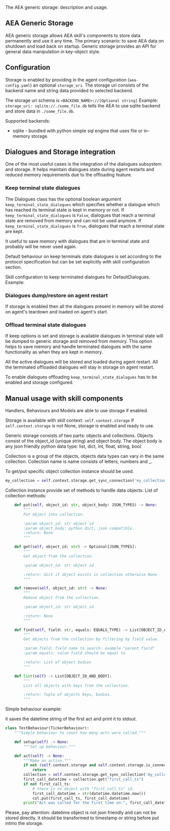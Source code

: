 The AEA generic storage: description and usage.

## AEA Generic Storage
AEA generic storage allows AEA skill's components to store data permanently and use it any time.
The primary scenario: to save AEA data on shutdown and load back on startup.
Generic storage provides an API for general data manipulation in key-object style.


## Configuration
Storage is enabled by providing in the agent configuration (`aea-config.yaml`) an optional `storage_uri`. The storage uri consists of the backend name and string data provided to selected backend.

The storage uri schema is `<BACKEND_NAME>://[Optional string]`
Example: `storage_uri: sqlite://./some_file.db` tells the AEA to use sqlite backend and store data in `./some_file.db`.

Supported backends:
* sqlite - bundled with python simple sql engine that uses file or in-memory storage.

## Dialogues and Storage integration

One of the most useful cases is the integration of the dialogues subsystem and storage. It helps maintain dialogues state during agent restarts and reduced memory requirements due to the offloading feature.

### Keep terminal state dialogues

The Dialogues class has the optional boolean argument `keep_terminal_state_dialogues`
which specifies whether a dialogue which has reached its terminal state is kept in memory or not. If `keep_terminal_state_dialogues` is `False`, dialogues that reach a terminal state are removed from memory and can not be used anymore. If `keep_terminal_state_dialogues` is `True`, dialogues that reach a terminal state are kept.

It useful to save memory with dialogues that are in terminal state and probably will be never used again.

Default behaviour on keep terminals state dialogues is set according to the protocol specification but can be set explicitly with skill configuration section.


Skill configuration to keep terminated dialogues for DefaultDialogues.
Example:
### Dialogues dump/restore on agent restart
If storage is enabled then all the dialogues present in memory will be stored on agent's teardown and loaded on agent's start.


### Offload terminal state dialogues

If keep options is set and storage is available dialogues in terminal state will be dumped to generic storage and removed from memory. This option helps to save memory and handle terminated dialogues with the same functionality as when they are kept in memory.

All the active dialogues will be stored and loaded during agent restart. All the terminated offloaded dialogues will stay in storage on agent restart.

To enable dialogues offloading `keep_terminal_state_dialogues` has to be enabled and storage configured.


## Manual usage with skill components
Handlers, Behaviours and Models are able to use storage if enabled.

Storage is available with skill context: `self.context.storage`
if `self.context.storage` is not None, storage is enabled and ready to use.

Generic storage consists of two parts: objects and collections.
Objects consist of the object_id (unique string) and object body. The object body is any json friendly python data type: list, dict, int, float, string, bool.

Collection is a group of the objects, objects data types can vary in the same collection.
Collection name is name consists of letters, numbers and _.


To get/put specific object collection instance should be used.
``` python
my_collection = self.context.storage.get_sync_connection('my_collection')
```

Collection instance provide set of methods to handle data objects.
List of collection methods:
``` python
    def put(self, object_id: str, object_body: JSON_TYPES) -> None:
        """
        Put object into collection.

        :param object_id: str object id
        :param object_body: python dict, json compatible.
        :return: None
        """

    def get(self, object_id: str) -> Optional[JSON_TYPES]:
        """
        Get object from the collection.

        :param object_id: str object id

        :return: dict if object exists in collection otherwise None
        """

    def remove(self, object_id: str) -> None:
        """
        Remove object from the collection.

        :param object_id: str object id

        :return: None
        """

    def find(self, field: str, equals: EQUALS_TYPE) -> List[OBJECT_ID_AND_BODY]:
        """
        Get objects from the collection by filtering by field value.

        :param field: field name to search: example "parent.field"
        :param equals: value field should be equal to

        :return: List of object bodies
        """

    def list(self) -> List[OBJECT_ID_AND_BODY]:
        """
        List all objects with keys from the collection.

        :return: Tuple of objects keys, bodies.
        """
```



Simple behaviour example:

it saves the datetime string of the first act and print it to stdout.
``` python
class TestBehaviour(TickerBehaviour):
    """Simple behaviour to count how many acts were called."""

    def setup(self) -> None:
        """Set up behaviour."""

    def act(self) -> None:
        """Make an action."""
        if not (self.context.storage and self.context.storage.is_connected):
        	return
        collection = self.context.storage.get_sync_collection('my_collection')
        first_call_datetime = collection.get("first_call_ts")
        if not first_call_ts:
            # there is no object with "first_call_ts" id.
            first_call_datetime = str(datetime.datetime.now())
	        col.put(first_call_ts, first_call_datetime)
	    print("Act was called for the first time on:", first_call_datetime)
```

Please, pay attention: datetime object is not json friendly and can not be stored directly. it should be transformed to timestamp or string before put intmo the storage.
